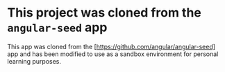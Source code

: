 #  This project was cloned from the `angular-seed` app

This app was cloned from the [https://github.com/angular/angular-seed] app and has been modified to use as a sandbox environment for personal learning purposes.

